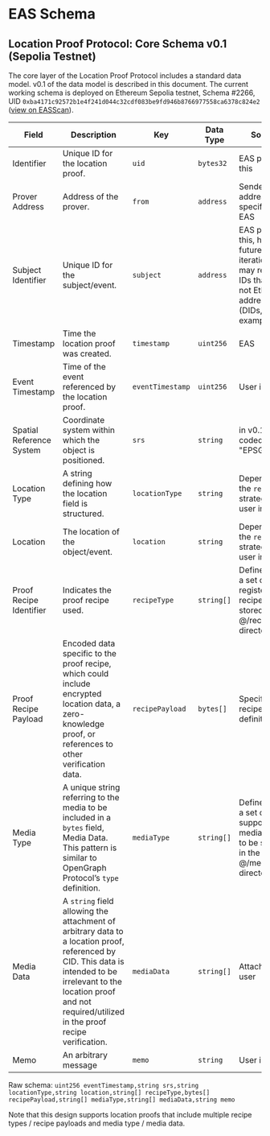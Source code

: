 # EAS Schema

## Location Proof Protocol: Core Schema v0.1 (Sepolia Testnet)

The core layer of the Location Proof Protocol includes a standard data model. v0.1 of the data model is described in this document. The
current working schema is deployed on Ethereum Sepolia testnet, Schema #2266, UID
`0xba4171c92572b1e4f241d044c32cdf083be9fd946b8766977558ca6378c824e2`
([view on EASScan](https://sepolia.easscan.org/schema/view/0xba4171c92572b1e4f241d044c32cdf083be9fd946b8766977558ca6378c824e2)).

| Field                    | Description                                                                                                                                                                                                                 | Key              | Data Type  | Source                                                                                                           |
| ------------------------ | --------------------------------------------------------------------------------------------------------------------------------------------------------------------------------------------------------------------------- | ---------------- | ---------- | ---------------------------------------------------------------------------------------------------------------- |
| Identifier               | Unique ID for the location proof.                                                                                                                                                                                           | `uid`            | `bytes32`  | EAS provides this                                                                                                |
| Prover Address           | Address of the prover.                                                                                                                                                                                                      | `from`           | `address`  | Sender address, as specified by EAS                                                                              |
| Subject Identifier       | Unique ID for the subject/event.                                                                                                                                                                                            | `subject`        | `address`  | EAS provides this, however future iterations may require IDs that are not Ethereum addresses (DIDs, for example) |
| Timestamp                | Time the location proof was created.                                                                                                                                                                                        | `timestamp`      | `uint256`  | EAS                                                                                                              |
| Event Timestamp          | Time of the event referenced by the location proof.                                                                                                                                                                         | `eventTimestamp` | `uint256`  | User input                                                                                                       |
| Spatial Reference System | Coordinate system within which the object is positioned.                                                                                                                                                                    | `srs`            | `string`   | in v0.1, hard coded to "EPSG:4326"                                                                               |
| Location Type            | A string defining how the location field is structured.                                                                                                                                                                     | `locationType`   | `string`   | Depends on the `recipe` / strategy, or user input                                                                |
| Location                 | The location of the object/event.                                                                                                                                                                                           | `location`       | `string`   | Depends on the `recipe` / strategy, or user input                                                                |
| Proof Recipe Identifier  | Indicates the proof recipe used.                                                                                                                                                                                            | `recipeType`     | `string[]` | Defined from a set of registered recipes, to be stored in the @/recipes directory                                |
| Proof Recipe Payload     | Encoded data specific to the proof recipe, which could include encrypted location data, a zero-knowledge proof, or references to other verification data.                                                                   | `recipePayload`  | `bytes[]`  | Specified in recipe definition                                                                                   |
| Media Type               | A unique string referring to the media to be included in a `bytes` field, Media Data. This pattern is similar to OpenGraph Protocol’s `type` definition.                                                                    | `mediaType`      | `string[]` | Defined from a set of supported media types, to be stored in the @/media directory                               |
| Media Data               | A `string` field allowing the attachment of arbitrary data to a location proof, referenced by CID. This data is intended to be irrelevant to the location proof and not required/utilized in the proof recipe verification. | `mediaData`      | `string[]` | Attached by user                                                                                                 |
| Memo                     | An arbitrary message                                                                                                                                                                                                        | `memo`           | `string`   | User input                                                                                                       |

Raw schema:
`uint256 eventTimestamp,string srs,string locationType,string location,string[] recipeType,bytes[] recipePayload,string[] mediaType,string[] mediaData,string memo`

Note that this design supports location proofs that include multiple recipe types / recipe payloads and media type / media data.
